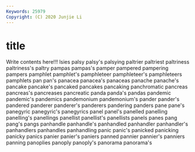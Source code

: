 ```yaml
---
Keywords: 25979
Copyright: (C) 2020 Junjie Li
---
```


# title

Write contents here!!!
lsies 
palsy
palsy's 
palsying 
paltrier 
paltriest 
paltriness 
paltriness's 
paltry 
pampas 
pampas's 
pamper
pampered 
pampering 
pampers 
pamphlet 
pamphlet's 
pamphleteer 
pamphleteer's 
pamphleteers 
pamphlets 
pan
pan's 
panacea 
panacea's 
panaceas 
panache 
panache's 
pancake 
pancake's 
pancaked 
pancakes
pancaking 
panchromatic 
pancreas 
pancreas's 
pancreases 
pancreatic 
panda 
panda's 
pandas 
pandemic
pandemic's 
pandemics 
pandemonium 
pandemonium's 
pander 
pander's 
pandered 
panderer 
panderer's 
panderers
pandering 
panders 
pane 
pane's 
panegyric 
panegyric's 
panegyrics 
panel 
panel's 
panelled
panelling 
panelling's 
panellings 
panellist 
panellist's 
panellists 
panels 
panes 
pang 
pang's
pangs 
panhandle 
panhandle's 
panhandled 
panhandler 
panhandler's 
panhandlers 
panhandles 
panhandling 
panic
panic's 
panicked 
panicking 
panicky 
panics 
panier 
panier's 
paniers 
panned 
pannier
pannier's 
panniers 
panning 
panoplies 
panoply 
panoply's 
panorama 
panorama's 
